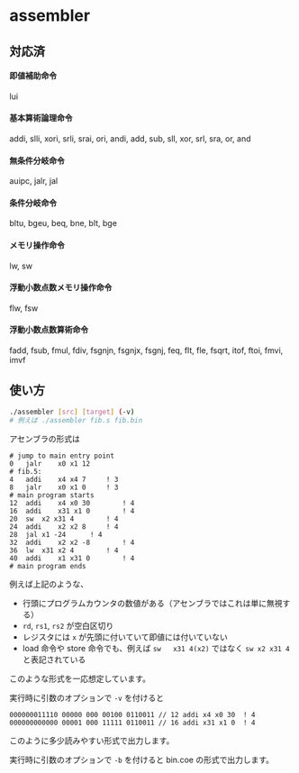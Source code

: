 # assembler

## 対応済

#### 即値補助命令

lui

#### 基本算術論理命令

addi, slli, xori, srli, srai, ori, andi, add, sub, sll, xor, srl, sra, or, and

#### 無条件分岐命令

auipc, jalr, jal

#### 条件分岐命令

bltu, bgeu, beq, bne, blt, bge

#### メモリ操作命令

lw, sw

#### 浮動小数点数メモリ操作命令

flw, fsw

#### 浮動小数点数算術命令

fadd, fsub, fmul, fdiv, fsgnjn, fsgnjx, fsgnj, feq, flt, fle, fsqrt, itof, ftoi, fmvi, imvf

## 使い方

```bash
./assembler [src] [target] (-v)
# 例えば ./assembler fib.s fib.bin
```

アセンブラの形式は

```
# jump to main entry point
0 	jalr	x0 x1 12
# fib.5:
4	addi	x4 x4 7		! 3
8	jalr	x0 x1 0		! 3
# main program starts
12 	addi	x4 x0 30		! 4
16	addi	x31 x1 0		! 4
20	sw	x2 x31 4		! 4
24	addi	x2 x2 8		! 4
28	jal	x1 -24		! 4
32	addi	x2 x2 -8		! 4
36	lw	x31 x2 4		! 4
40	addi	x1 x31 0		! 4
# main program ends
```

例えば上記のような、

- 行頭にプログラムカウンタの数値がある（アセンブラではこれは単に無視する）
- `rd`, `rs1`, `rs2` が空白区切り
- レジスタには `x` が先頭に付いていて即値には付いていない
- load 命令や store 命令でも、例えば `sw	x31 4(x2)` ではなく `sw	x2 x31 4` と表記されている

このような形式を一応想定しています。

実行時に引数のオプションで `-v` を付けると

```
000000011110 00000 000 00100 0110011 // 12 addi x4 x0 30  ! 4
000000000000 00001 000 11111 0110011 // 16 addi x31 x1 0  ! 4
```

このように多少読みやすい形式で出力します。

実行時に引数のオプションで `-b` を付けると bin.coe の形式で出力します。
